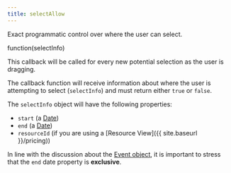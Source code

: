 ```yaml
---
title: selectAllow
---
```


Exact programmatic control over where the user can select.

<div class='spec' markdown='1'>
function(selectInfo)
</div>

This callback will be called for every new potential selection as the user is dragging.

The callback function will receive information about where the user is attempting to select (`selectInfo`) and must return either `true` or `false`.

The `selectInfo` object will have the following properties:

- `start` (a [Date](date-object))
- `end` (a [Date](date-object))
- `resourceId` (if you are using a [Resource View]({{ site.baseurl }}/pricing))

In line with the discussion about the [Event object](event-parsing), it is important to stress that the `end` date property is **exclusive**.
